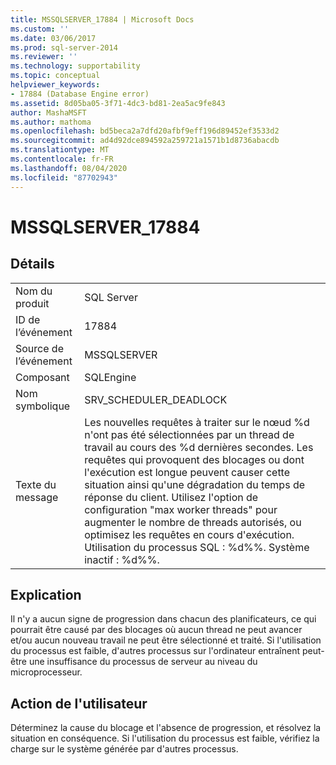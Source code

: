 ```yaml
---
title: MSSQLSERVER_17884 | Microsoft Docs
ms.custom: ''
ms.date: 03/06/2017
ms.prod: sql-server-2014
ms.reviewer: ''
ms.technology: supportability
ms.topic: conceptual
helpviewer_keywords:
- 17884 (Database Engine error)
ms.assetid: 8d05ba05-3f71-4dc3-bd81-2ea5ac9fe843
author: MashaMSFT
ms.author: mathoma
ms.openlocfilehash: bd5beca2a7dfd20afbf9eff196d89452ef3533d2
ms.sourcegitcommit: ad4d92dce894592a259721a1571b1d8736abacdb
ms.translationtype: MT
ms.contentlocale: fr-FR
ms.lasthandoff: 08/04/2020
ms.locfileid: "87702943"
---
```

# <a name="mssqlserver_17884"></a>MSSQLSERVER_17884
    
## <a name="details"></a>Détails  
  
|||  
|-|-|  
|Nom du produit|SQL Server|  
|ID de l’événement|17884|  
|Source de l’événement|MSSQLSERVER|  
|Composant|SQLEngine|  
|Nom symbolique|SRV_SCHEDULER_DEADLOCK|  
|Texte du message|Les nouvelles requêtes à traiter sur le nœud %d n'ont pas été sélectionnées par un thread de travail au cours des %d dernières secondes. Les requêtes qui provoquent des blocages ou dont l'exécution est longue peuvent causer cette situation ainsi qu'une dégradation du temps de réponse du client. Utilisez l'option de configuration "max worker threads" pour augmenter le nombre de threads autorisés, ou optimisez les requêtes en cours d'exécution.  Utilisation du processus SQL : %d%%. Système inactif : %d%%.|  
  
## <a name="explanation"></a>Explication  
 Il n'y a aucun signe de progression dans chacun des planificateurs, ce qui pourrait être causé par des blocages où aucun thread ne peut avancer et/ou aucun nouveau travail ne peut être sélectionné et traité. Si l'utilisation du processus est faible, d'autres processus sur l'ordinateur entraînent peut-être une insuffisance du processus de serveur au niveau du microprocesseur.  
  
## <a name="user-action"></a>Action de l'utilisateur  
 Déterminez la cause du blocage et l'absence de progression, et résolvez la situation en conséquence. Si l'utilisation du processus est faible, vérifiez la charge sur le système générée par d'autres processus.  
  
  
